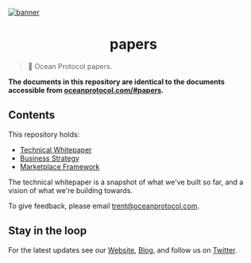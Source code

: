 [![banner](https://raw.githubusercontent.com/oceanprotocol/art/master/github/repo-banner%402x.png)](https://oceanprotocol.com)

<h1 align="center">papers</h1>

> 🌊 Ocean Protocol papers.

**The documents in this repository are identical to the documents accessible from [oceanprotocol.com/#papers](https://oceanprotocol.com/#papers).**

## Contents

This repository holds:

* [Technical Whitepaper](tech-whitepaper.pdf)
* [Business Strategy](business-strategy.pdf)
* [Marketplace Framework](marketplace-framework.pdf)

The technical whitepaper is a snapshot of what we've built so far, and a vision of what we're building towards. 

To give feedback, please email [trent@oceanprotocol.com](mailto:trent@oceanprotocol.com). 

## Stay in the loop

For the latest updates see our [Website](https://oceanprotocol.com/), [Blog](https://blog.oceanprotocol.com), and follow us on [Twitter](https://twitter.com/oceanprotocol).
